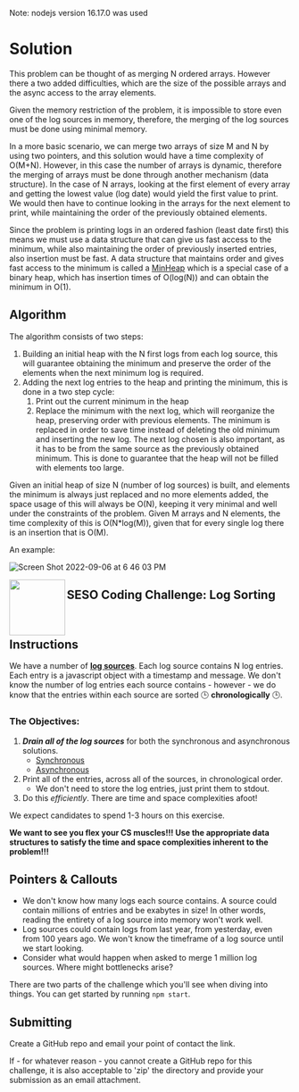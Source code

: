 Note: nodejs version 16.17.0 was used

# Solution

This problem can be thought of as merging N ordered arrays. However there a two added difficulties, which are the size of the possible arrays and the async access to the array elements.

Given the memory restriction of the problem, it is impossible to store even one of the log sources in memory, therefore, the merging of the log sources must be done using minimal memory.

In a more basic scenario, we can merge two arrays of size M and N by using two pointers, and this solution would have a time complexity of O(M+N). However, in this case the number of arrays is dynamic, therefore the merging of arrays must be done through another mechanism (data structure). In the case of N arrays, looking at the first element of every array and getting the lowest value (log date) would yield the first value to print. We would then have to continue looking in the arrays for the next element to print, while maintaining the order of the previously obtained elements.

Since the problem is printing logs in an ordered fashion (least date first) this means we must use a data structure that can give us fast access to the minimum, while also maintaining the order of previously inserted entries, also insertion must be fast. A data structure that maintains order and gives fast access to the minimum is called a [MinHeap](https://en.wikipedia.org/wiki/Binary_heap) which is a special case of a binary heap, which has insertion times of O(log(N)) and can obtain the minimum in O(1).

## Algorithm

The algorithm consists of two steps:

1. Building an initial heap with the N first logs from each log source, this will guarantee obtaining the minimum and preserve the order of the elements when the next minimum log is required.
2. Adding the next log entries to the heap and printing the minimum, this is done in a two step cycle:
    1. Print out the current minimum in the heap
    2. Replace the minimum with the next log, which will reorganize the heap, preserving order with previous elements. The minimum is replaced in order to save time instead of deleting the old minimum and inserting the new log. The next log chosen is also important, as it has to be from the same source as the previously obtained minimum. This is done to guarantee that the heap will not be filled with elements too large.

Given an initial heap of size N (number of log sources) is built, and elements the minimum is always just replaced and no more elements added, the space usage of this will always be O(N), keeping it very minimal and well under the constraints of the problem. Given M arrays and N elements, the time complexity of this is O(N*log(M)), given that for every single log there is an insertion that is O(M).

An example:

![Screen Shot 2022-09-06 at 6 46 03 PM](https://user-images.githubusercontent.com/23247540/188759175-d17e40cc-b095-4475-a251-6b8a212e05e9.png)


<img align="left" width="100px" height="100px" src="https://user-images.githubusercontent.com/12256205/162470824-d34c5fad-555e-498b-9ac9-ba86b6eb057a.png">

## SESO Coding Challenge: Log Sorting

<br>

## Instructions

We have a number of [**log sources**](https://github.com/sesolabor/coding-challenge/blob/master/lib/log-source.js).  Each log source contains N log entries.  Each entry is a javascript object with a timestamp and message.  We don't know the number of log entries each source contains - however - we do know that the entries within each source are sorted 🕒 **chronologically** 🕒.

### The Objectives:
1. ***Drain all of the log sources*** for both the synchronous and asynchronous solutions.
    - [Synchronous](https://github.com/sesolabor/coding-challenge/blob/31313e303c53cebb96fa02f3aab473dd011e1d16/lib/log-source.js#L37)
    - [Asynchronous](https://github.com/sesolabor/coding-challenge/blob/31313e303c53cebb96fa02f3aab473dd011e1d16/lib/log-source.js#L45)
1. Print all of the entries, across all of the sources, in chronological order.
    - We don't need to store the log entries, just print them to stdout.
1. Do this *efficiently*. There are time and space complexities afoot!

We expect candidates to spend 1-3 hours on this exercise.

**We want to see you flex your CS muscles!!! Use the appropriate data structures to satisfy the time and space complexities inherent to the problem!!!**

## Pointers & Callouts

* We don't know how many logs each source contains.  A source could contain millions of entries and be exabytes in size! In other words, reading the entirety of a log source into memory won't work well.
* Log sources could contain logs from last year, from yesterday, even from 100 years ago. We won't know the timeframe of a log source until we start looking.
* Consider what would happen when asked to merge 1 million log sources.  Where might bottlenecks arise?

There are two parts of the challenge which you'll see when diving into things.  You can get started by running `npm start`.

## Submitting

Create a GitHub repo and email your point of contact the link.

If - for whatever reason - you cannot create a GitHub repo for this challenge, it is also acceptable to 'zip' the directory and provide your submission as an email attachment.
